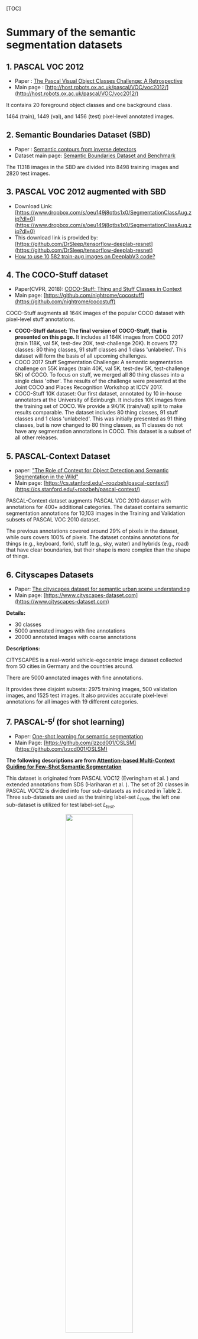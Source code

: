 [TOC]
# Summary of the semantic segmentation datasets

## 1. PASCAL VOC 2012

+ Paper : [The Pascal Visual Object Classes Challenge: A Retrospective](http://www.research.ed.ac.uk/portal/files/20017166/ijcv_voc14.pdf)
+ Main page : [http://host.robots.ox.ac.uk/pascal/VOC/voc2012/](http://host.robots.ox.ac.uk/pascal/VOC/voc2012/)

It contains 20 foreground object classes and one background class. 

1464 (train), 1449 (val), and 1456 (test) pixel-level annotated images.

## 2. Semantic Boundaries Dataset (SBD)

+ Paper : [Semantic contours from inverse detectors](http://home.bharathh.info/pubs/pdfs/BharathICCV2011.pdf)
+ Dataset main page: [Semantic Boundaries Dataset and Benchmark](http://home.bharathh.info/pubs/codes/SBD/download.html)

The 11318 images in the SBD are divided into 8498 training images and 2820 test images.

## 3. PASCAL VOC 2012 augmented with SBD 

+ Download Link: [https://www.dropbox.com/s/oeu149j8qtbs1x0/SegmentationClassAug.zip?dl=0](https://www.dropbox.com/s/oeu149j8qtbs1x0/SegmentationClassAug.zip?dl=0)  
+ This download link is provided by: [https://github.com/DrSleep/tensorflow-deeplab-resnet](https://github.com/DrSleep/tensorflow-deeplab-resnet)
+ [How to use 10,582 train-aug images on DeeplabV3 code?](https://www.sun11.me/blog/2018/how-to-use-10582-trainaug-images-on-DeeplabV3-code/)

## 4. The COCO-Stuff dataset

+ Paper(CVPR, 2018): [COCO-Stuff: Thing and Stuff Classes in Context](https://arxiv.org/abs/1612.03716)
+ Main page: [https://github.com/nightrome/cocostuff](https://github.com/nightrome/cocostuff)

 COCO-Stuff augments all 164K images of the popular COCO dataset with pixel-level stuff annotations.

+ **COCO-Stuff dataset: The final version of COCO-Stuff, that is presented on this page.** It includes all 164K images from COCO 2017 (train 118K, val 5K, test-dev 20K, test-challenge 20K). It covers 172 classes: 80 thing classes, 91 stuff classes and 1 class 'unlabeled'. This dataset will form the basis of all upcoming challenges.
+ COCO 2017 Stuff Segmentation Challenge: A semantic segmentation challenge on 55K images (train 40K, val 5K, test-dev 5K, test-challenge 5K) of COCO. To focus on stuff, we merged all 80 thing classes into a single class 'other'. The results of the challenge were presented at the Joint COCO and Places Recognition Workshop at ICCV 2017.
+ COCO-Stuff 10K dataset: Our first dataset, annotated by 10 in-house annotators at the University of Edinburgh. It includes 10K images from the training set of COCO. We provide a 9K/1K (train/val) split to make results comparable. The dataset includes 80 thing classes, 91 stuff classes and 1 class 'unlabeled'. This was initially presented as 91 thing classes, but is now changed to 80 thing classes, as 11 classes do not have any segmentation annotations in COCO. This dataset is a subset of all other releases.

## 5. PASCAL-Context Dataset
+ paper: ["The Role of Context for Object Detection and Semantic Segmentation in the Wild"](https://cs.stanford.edu/~roozbeh/pascal-context/mottaghi_et_al_cvpr14.pdf)
+ Main page: [https://cs.stanford.edu/~roozbeh/pascal-context/](https://cs.stanford.edu/~roozbeh/pascal-context/)

PASCAL-Context dataset augments PASCAL VOC 2010 dataset with annotations for 400+ additional categories. The dataset contains semantic segmentation annotations for 10,103 images in the Training and Validation subsets of PASCAL VOC 2010 dataset. 

The previous annotations covered around 29% of pixels in the dataset, while ours covers 100% of pixels. The dataset contains annotations for things (e.g., keyboard, fork), stuff (e.g., sky, water) and hybrids (e.g., road) that have clear boundaries, but their shape is more complex than the shape of things.

## 6. Cityscapes Datasets
+ Paper: [The cityscapes dataset for semantic
urban scene understanding](https://www.cv-foundation.org/openaccess/content_cvpr_2016/papers/Cordts_The_Cityscapes_Dataset_CVPR_2016_paper.pdf)
+ Main page: [https://www.cityscapes-dataset.com](https://www.cityscapes-dataset.com)

**Details:**

+ 30 classes
+ 5000 annotated images with fine annotations
+ 20000 annotated images with coarse annotations

**Descriptions:**

CITYSCAPES is a real-world vehicle-egocentric image dataset collected from 50 cities in Germany and the countries around. 

There are 5000 annotated images with fine annotations. 

It provides three disjoint subsets: 2975 training images, 500 validation images, and 1525 test images. It also provides accurate pixel-level annotations for all images with 19 different categories.



## 7. PASCAL-$5^i$ (for shot learning)

+ Paper: [One-shot learning for semantic segmentation](https://arxiv.org/abs/1709.03410)
+ Main Page: [https://github.com/lzzcd001/OSLSM](https://github.com/lzzcd001/OSLSM)

**The following descriptions are from [Attention-based Multi-Context Guiding for Few-Shot Semantic Segmentation](https://www.google.com.hk/url?sa=t&rct=j&q=&esrc=s&source=web&cd=1&cad=rja&uact=8&ved=2ahUKEwijz7mQsOrfAhVVUd4KHYsXCfUQFjAAegQIAhAC&url=https%3A%2F%2Fpdfs.semanticscholar.org%2F1216%2Feebb5a407b40eb46596073f0fd229acaea48.pdf&usg=AOvVaw2z0pB6k3R4zdgLhFZiQcFM)**

This dataset is originated from PASCAL VOC12 (Everingham et al. ) and extended annotations from SDS (Hariharan et al. ). The set of 20 classes in PASCAL VOC12 is divided into four sub-datasets as indicated in Table 2. Three sub-datasets are used as the training label-set $L_{train}$, the left one sub-dataset is utilized for test label-set $L_{test}​$.

<div  align="center">    
<img src="https://raw.githubusercontent.com/zhixuanli/segmentation-paper-reading-notes/master/images-folder/PASCAL-5i.png" width="60%" height="60%" />
</div>

The training set $D_{train}$ is composed of all image-mask pairs from PASCAL VOC12 and SDS training sets that include at least one pixel in the segmentation mask from the label-set $L_{train}$. The masks in $D_{train}$ are modified into binary masks by setting pixels whose semantic class are not in $L_{train}$ as background class l. The test set $D_{test}$ is from PASCAL VOC12 and SDS validation sets, and the processing procedure for test set $D_{test}$ is similar with training set $D_{train}​$.



## 8.  SYNTHIA

+ Paper: [The synthia dataset: A large collection of synthetic images for semantic segmentation of urban scenes](https://www.google.com/url?sa=t&rct=j&q=&esrc=s&source=web&cd=1&cad=rja&uact=8&ved=2ahUKEwj4uY322ezfAhUJKHwKHRJeD30QFjAAegQIARAC&url=http%3A%2F%2Frefbase.cvc.uab.es%2Ffiles%2FRSM2016.pdf&usg=AOvVaw31lOP8Ts2FzXe0AcGtO6vU)
+ Main Page: [http://synthia-dataset.net/download-2/](http://synthia-dataset.net/download-2/)

> SYNTHIA is a large dataset of photo-realistic frames rendered from a virtual city with precise pixel-level annotations.



> It is the set containing the original 13,407 images used to perform training and domain adaptation of the models presented in our CVPR’16 paper. These images are generated as random perturbation of the world and therefore do not have temporal consistency (this is not a video stream). These images have annotations for 11 basic classes and do not have annotations for instances. The classes are: void, sky, building, road, sidewalk, fence, vegetation, pole, car, sign, pedestrian, cyclist.



## 9.  GTA-5

+ Paper: [Playing for data: Ground truth from computer games.](https://www.google.com/url?sa=t&rct=j&q=&esrc=s&source=web&cd=2&cad=rja&uact=8&ved=2ahUKEwjwyeuF2-zfAhWjMnwKHfHYB6gQFjABegQICBAC&url=http%3A%2F%2Fvladlen.info%2Fpapers%2Fplaying-for-data.pdf&usg=AOvVaw2Oaq_UNH_yaDNxiazvRMki)
+ Main Page: [https://download.visinf.tu-darmstadt.de/data/from_games/index.html](https://download.visinf.tu-darmstadt.de/data/from_games/index.html)
+ Code: [https://bitbucket.org/visinf/projects-2016-playing-for-data](https://bitbucket.org/visinf/projects-2016-playing-for-data)

>  GTA-5 contains 24966 high quality labeled frames from realistic open-world computer games, Grand Theft Auto V (GTA-5). Each frame is generated from fictional city of Los Santos, based on Los Angeles in Southern California with annotations that are compatible with CITYSCAPES dataset.



## ATTENTION

Descriptions are gathered from many different papers, and thank you all !